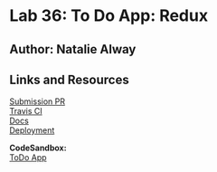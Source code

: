 # Lab 36: To Do App: Redux

## Author: Natalie Alway

## Links and Resources
[Submission PR](https://github.com/nataliealway-401-advanced-javascript/lab-37-dynamic-forms/pull/1) <br>
[Travis CI]() <br>
[Docs]() <br>
[Deployment]() <br>

**CodeSandbox:** <br>
[ToDo App](https://codesandbox.io/s/todo-redux-z9ujp) <br>
